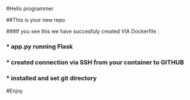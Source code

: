 #Hello programmer

##This is your new repo

###If you see this we have succesfuly created VIA Dockerfile :
### * app.py running Flask
### * created connection via SSH from your container to GITHUB
### * installed and set git directory

#Enjoy